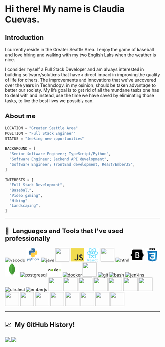 # Hi there! My name is Claudia Cuevas.
<h2>Introduction</h2>

<p>I currently reside in the Greater Seattle Area.  I enjoy the game of baseball and love hiking and walking with my two English Labs when the weather is nice.</p>

<p>I consider myself a Full Stack Developer and am always interested in building software/solutions that have a direct impact in improving the quality of life for others.  The improvements and innovations that we've uncovered over the years in Technology, in my opinion, should be taken advantage to better our society.  My life goal is to get rid of all the mundane tasks one has to deal with and instead, use the time we have saved by eliminating those tasks, to live the best lives we possibly can.</p>

<h2>About me</h2>

```python
LOCATION = "Greater Seattle Area"
POSITION = "Full Stack Engineer"
STATUS = "Seeking new opportunities"

BACKGROUND = [
  "Senior Software Engineer; TypeScript/Python",
  "Software Engineer; Backend API development",
  "Software Engineer; FrontEnd development, React/EmberJS",
]

INTERESTS = [
  "Full Stack Development",
  "Baseball",
  "Video gaming",
  "Hiking",
  "Landscaping",
]
```

---  
  
<h2> 🚀 &nbsp;Languages and Tools that I've used professionally</h2>
<p align="left">
  <img src="https://cdn.jsdelivr.net/gh/devicons/devicon/icons/vscode/vscode-original.svg" alt="vscode" width="45" height="45"/>
  <img src="https://raw.githubusercontent.com/devicons/devicon/master/icons/python/python-original-wordmark.svg" alt="python" width="45" height="45" />  
  <img src="https://cdn.jsdelivr.net/gh/devicons/devicon/icons/java/java-original-wordmark.svg" alt="java" width="45" height="45"/>
  <img src="https://cdn.jsdelivr.net/gh/devicons/devicon/icons/typescript/typescript-original.svg" width="45" height="45" />
  <img src="https://raw.githubusercontent.com/devicons/devicon/master/icons/javascript/javascript-original.svg" alt="javascript" width="45" height="45" />
  <img src="https://raw.githubusercontent.com/devicons/devicon/master/icons/react/react-original-wordmark.svg" alt="react" width="45" height="45" />
  <img src="https://cdn.jsdelivr.net/gh/devicons/devicon/icons/redux/redux-original.svg" width="45" height="45" />
  <img src="https://cdn.jsdelivr.net/gh/devicons/devicon/icons/html5/html5-original.svg" alt="html" width="45" height="45"/>
  <img src="https://raw.githubusercontent.com/devicons/devicon/master/icons/bootstrap/bootstrap-plain.svg" alt="bootstrap" width="45" height="45" />
  <img src="https://raw.githubusercontent.com/devicons/devicon/master/icons/css3/css3-original-wordmark.svg" alt="css3" width="45" height="45" />
  <img src="https://raw.githubusercontent.com/devicons/devicon/master/icons/mongodb/mongodb-original.svg" alt="mongodb" width="45" height="45" />
  <img src="https://cdn.jsdelivr.net/gh/devicons/devicon/icons/postgresql/postgresql-original-wordmark.svg" alt="postgresql" width="45" height="45" />
  <img src="https://raw.githubusercontent.com/devicons/devicon/master/icons/nodejs/nodejs-original-wordmark.svg" alt="nodejs" width="45" height="45" />
  <img src="https://cdn.jsdelivr.net/gh/devicons/devicon/icons/docker/docker-original.svg" alt="docker" width="45" height="45"/>
  <img src="https://cdn.jsdelivr.net/gh/devicons/devicon/icons/amazonwebservices/amazonwebservices-plain-wordmark.svg" width="45" height="45"/>     
  <img src="https://cdn.jsdelivr.net/gh/devicons/devicon/icons/git/git-original.svg" alt="git" width="45" height="45"/>
  <img src="https://cdn.jsdelivr.net/gh/devicons/devicon/icons/bash/bash-original.svg" alt="bash" width="45" height="45"/>
  <img src="https://cdn.jsdelivr.net/gh/devicons/devicon/icons/jenkins/jenkins-original.svg" alt="jenkins" width="45" height="45"/>   
  <img src="https://cdn.jsdelivr.net/gh/devicons/devicon/icons/circleci/circleci-plain-wordmark.svg" alt="circleci" width="45" height="45"/>
  <img src="https://cdn.jsdelivr.net/gh/devicons/devicon/icons/ember/ember-original-wordmark.svg" alt="emberjs" width="45" height="45" />
  <img src="https://cdn.jsdelivr.net/gh/devicons/devicon/icons/vuejs/vuejs-original.svg" width="45" height="45" />
  <img src="https://cdn.jsdelivr.net/gh/devicons/devicon/icons/babel/babel-original.svg" width="45" height="45" />
  <img src="https://cdn.jsdelivr.net/gh/devicons/devicon/icons/webpack/webpack-original.svg" width="45" height="45" />
  <img src="https://cdn.jsdelivr.net/gh/devicons/devicon/icons/django/django-plain-wordmark.svg" width="45" height="45" />
  <img src="https://cdn.jsdelivr.net/gh/devicons/devicon/icons/fastapi/fastapi-original-wordmark.svg" width="45" height="45" />
  <img src="https://cdn.jsdelivr.net/gh/devicons/devicon/icons/eslint/eslint-original-wordmark.svg" width="46" height="45" />
  <img src="https://cdn.jsdelivr.net/gh/devicons/devicon/icons/firebase/firebase-plain-wordmark.svg" width="45" height="45" />
  <img src="https://cdn.jsdelivr.net/gh/devicons/devicon/icons/handlebars/handlebars-original-wordmark.svg" width="45" height="45" />
  <img src="https://cdn.jsdelivr.net/gh/devicons/devicon/icons/jest/jest-plain.svg" width="45" height="45" />
  <img src="https://cdn.jsdelivr.net/gh/devicons/devicon/icons/jira/jira-original-wordmark.svg" width="45" height="45" />
  <img src="https://cdn.jsdelivr.net/gh/devicons/devicon/icons/jquery/jquery-plain-wordmark.svg" height="45" width="45" />
  <img src="https://cdn.jsdelivr.net/gh/devicons/devicon/icons/kotlin/kotlin-original.svg" width="45" height="45" />
  <img src="https://cdn.jsdelivr.net/gh/devicons/devicon/icons/materialui/materialui-original.svg" height="45" width="45" />
  <img src="https://cdn.jsdelivr.net/gh/devicons/devicon/icons/npm/npm-original-wordmark.svg" width="45" height="45" />
  <img src="https://cdn.jsdelivr.net/gh/devicons/devicon/icons/yarn/yarn-original-wordmark.svg" width="45" height="45" />
</p>

---

<h2> 📈 &nbsp;My GitHub History!</h2>

<a href="https://github.com/anuraghazra/github-readme-stats">
  <img align="center" src="https://github-readme-stats.vercel.app/api?username=clcuevas&count_private=true&show_icons=true&theme=aura&card_width=200&line_height=20" />
  <img align="center" src="https://github-readme-stats.vercel.app/api/top-langs/?username=clcuevas&theme=aura&layout=compact&card_width=405"/>
</a>
